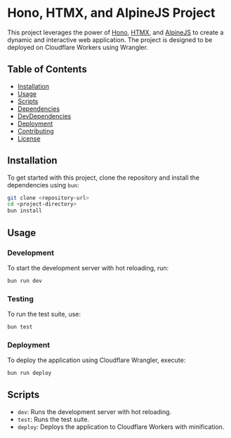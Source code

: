 # Hono, HTMX, and AlpineJS Project

This project leverages the power of [Hono](https://hono.dev/), [HTMX](https://htmx.org/), and [AlpineJS](https://alpinejs.dev/) to create a dynamic and interactive web application. The project is designed to be deployed on Cloudflare Workers using Wrangler.

## Table of Contents

- [Installation](#installation)
- [Usage](#usage)
- [Scripts](#scripts)
- [Dependencies](#dependencies)
- [DevDependencies](#devdependencies)
- [Deployment](#deployment)
- [Contributing](#contributing)
- [License](#license)

## Installation

To get started with this project, clone the repository and install the dependencies using `bun`:

```bash
git clone <repository-url>
cd <project-directory>
bun install
```

## Usage

### Development

To start the development server with hot reloading, run:

```bash
bun run dev
```

### Testing

To run the test suite, use:

```bash
bun test
```

### Deployment

To deploy the application using Cloudflare Wrangler, execute:

```bash
bun run deploy
```

## Scripts

- `dev`: Runs the development server with hot reloading.
- `test`: Runs the test suite.
- `deploy`: Deploys the application to Cloudflare Workers with minification.
